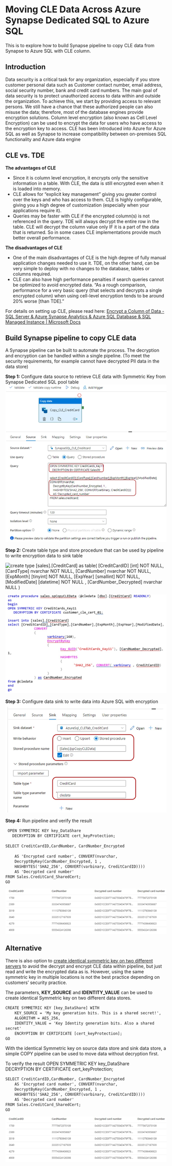 # Moving CLE Data Across Azure Synapse Dedicated SQL to Azure SQL

This is to explore how to build Synapse pipeline to copy CLE data from Synapse to Azure SQL with CLE column. 

## Introduction
Data security is a critical task for any organization, especially if you store customer personal data such as Customer contact number, email address, social security number, bank and credit card numbers. The main goal of data security is to protect unauthorized access to data within and outside the organization. To achieve this, we start by providing access to relevant persons. We still have a chance that these authorized people can also misuse the data; therefore, most of the database engines provide encryption solutions. Column level encryption (also known as Cell Level Encryption) can be used to encrypt the data for users who have access to the encryption key to access. 
CLE has been introduced into Azure for Azure SQL as well as Synapse to increase compatibility between on-premises SQL functionality and Azure data engine 

## CLE vs. TDE
**The advantages of CLE**

- Since it is column level encryption, it encrypts only the sensitive information in a table.
With CLE, the data is still encrypted even when it is loaded into memory.
- CLE allows for “explicit key management” giving you greater control over the keys and who has access to them. CLE is highly configurable, giving you a high degree of customization (especially when your applications require it).
- Queries may be faster with CLE if the encrypted column(s) is not referenced in the query. TDE will always decrypt the entire row in the table. CLE will decrypt the column value only IF it is a part of the data that is returned. So in some cases CLE implementations provide much better overall performance.

**The disadvantages of CLE**

- One of the main disadvantages of CLE is the high degree of fully manual application changes needed to use it. TDE, on the other hand, can be very simple to deploy with no changes to the database, tables or columns required.
- CLE can also have high performance penalties if search queries cannot be optimized to avoid encrypted data. “As a rough comparison, performance for a very basic query (that selects and decrypts a single encrypted column) when using cell-level encryption tends to be around 20% worse [than TDE].”

For details on setting up CLE, please read here: [Encrypt a Column of Data - SQL Server & Azure Synapse Analytics & Azure SQL Database & SQL Managed Instance | Microsoft Docs](https://docs.microsoft.com/en-us/sql/relational-databases/security/encryption/encrypt-a-column-of-data?redirectedfrom=MSDN&view=sql-server-ver15)

## Build Synapse pipeline to copy CLE data

A Synapse pipeline can be built to automate the process. The decryption and encryption can be handled within a single pipeline. (To meet the security requirements, for example cannot have decrypted PII data in the data store)

**Step 1:** Configure data source to retrieve CLE data with Symmetric Key from Synapse Dedicated SQL pool table
![](https://github.com/davidma3768/DM_Azure_Analytics/blob/main/docs/images/cle_decryption.jpg)
 
**Step 2:** Create table type and store procedure that can be used by pipeline to write encryption data to sink table

![create type [sales].[CreditCard] as table(
    [CreditCardID] [int] NOT NULL,
    [CardType] [nvarchar](50) NOT NULL,
    [CardNumber] [nvarchar](25) NOT NULL,
    [ExpMonth] [tinyint] NOT NULL,
    [ExpYear] [smallint] NOT NULL, 
    [ModifiedDate] [datetime] NOT NULL ,
	[CardNumber_Decrypted] [nvarchar](25) NULL
)](https://github.com/davidma3768/DM_Azure_Analytics/blob/main/docs/images/cle_create_type.jpg)

![](https://github.com/davidma3768/DM_Azure_Analytics/blob/main/docs/images/cle_create_sp.jpg)

**Step 3:** Configure data sink to write data into Azure SQL with encryption
![](https://github.com/davidma3768/DM_Azure_Analytics/blob/main/docs/images/cle_encryption.jpg)

 
**Step 4:** Run pipeline and verify the result

	 OPEN SYMMETRIC KEY key_DataShare  
	   DECRYPTION BY CERTIFICATE cert_keyProtection;  

	SELECT CreditCardID,CardNumber, CardNumber_Encrypted  

	    AS 'Encrypted card number', CONVERT(nvarchar,  
	    DecryptByKey(CardNumber_Encrypted, 1 ,   
	    HASHBYTES('SHA2_256', CONVERT(varbinary, CreditCardID))))  
	    AS 'Decrypted card number' 
	FROM Sales.CreditCard_SharedCert;  
	GO
![](https://github.com/davidma3768/DM_Azure_Analytics/blob/main/docs/images/cle_result.jpg)

## Alternative

There is also option to [create identical symmetric key on two different servers](https://github.com/davidma3768/DM_Azure_Analytics/blob/main/docs/images/cle_encryption.jpg) to avoid the decrypt and encrypt CLE data within pipeline, but just read and write the encrypted data as is. However, using the same symmetric key in multiple locations is not the best practice depending on customers’ security practice.

The parameters, **KEY_SOURCE** and **IDENTITY_VALUE** can be used to create identical Symmetric key on two different data stores. 

	CREATE SYMMETRIC KEY [key_DataShare] WITH  
	    KEY_SOURCE = 'My key generation bits. This is a shared secret!',  
	    ALGORITHM = AES_256,   
	    IDENTITY_VALUE = 'Key Identity generation bits. Also a shared secret'  
	    ENCRYPTION BY CERTIFICATE [cert_keyProtection];  
	GO

With the identical Symmetric key on source data store and sink data store, a simple COPY pipeline can be used to move data without decryption first. 
 
 
To verify the result
	OPEN SYMMETRIC KEY key_DataShare  
	   DECRYPTION BY CERTIFICATE cert_keyProtection;  

	SELECT CreditCardID,CardNumber, CardNumber_Encrypted   
	    AS 'Encrypted card number', CONVERT(nvarchar,  
	    DecryptByKey(CardNumber_Encrypted, 1 ,   
	    HASHBYTES('SHA2_256', CONVERT(varbinary, CreditCardID))))  
	    AS 'Decrypted card number' 
	FROM Sales.CreditCard_SharedCert;  
	GO
![](https://github.com/davidma3768/DM_Azure_Analytics/blob/main/docs/images/cle_result.jpg)
